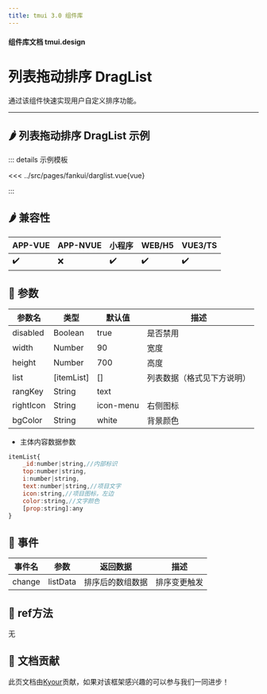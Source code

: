 ```yaml
---
title: tmui 3.0 组件库
---
```


<script setup>
import webview from '../components/mobileWebview.vue'
</script>

#### 组件库文档 tmui.design

# 列表拖动排序 DragList
通过该组件快速实现用户自定义排序功能。

---

## :hot_pepper: 列表拖动排序 DragList 示例

<webview url="https://tmui.design/h5/#/pages/fankui/darglist"></webview>

::: details 示例模板

<<< ../src/pages/fankui/darglist.vue{vue}

:::

## :hot_pepper: 兼容性

| APP-VUE            | APP-NVUE           | 小程序                | WEB/H5             | VUE3/TS            |
|--------------------|--------------------|--------------------|--------------------|--------------------|
| :heavy_check_mark: | :x: | :heavy_check_mark: | :heavy_check_mark: | :heavy_check_mark: |

## :seedling: 参数

| 参数名       | 类型         | 默认值       | 描述            |
|-----------|------------|-----------|---------------|
| disabled  | Boolean    | true      | 是否禁用          |
| width     | Number     | 90        | 宽度            |
| height    | Number     | 700       | 高度            |
| list      | [itemList] | []        | 列表数据（格式见下方说明） |
| rangKey   | String     | text      |               |
| rightIcon | String     | icon-menu | 右侧图标          |
| bgColor   | String     | white     | 背景颜色          |


- 主体内容数据参数
```javascript
itemList{
    _id:number|string,//内部标识
    top:number|string,
    i:number|string,
    text:number|string,//项目文字
    icon:string,//项目图标，左边
    color:string,//文字颜色
    [prop:string]:any
}
```

## :rose: 事件
| 事件名    | 参数       | 返回数据     | 描述     |
|--------|----------|----------|--------|
| change | listData | 排序后的数组数据 | 排序变更触发 |

## :green_salad: ref方法
无

## :couplekiss: 文档贡献
此页文档由[Kyour](https://github.com/kyour-cn)贡献，如果对该框架感兴趣的可以参与我们一同进步！
